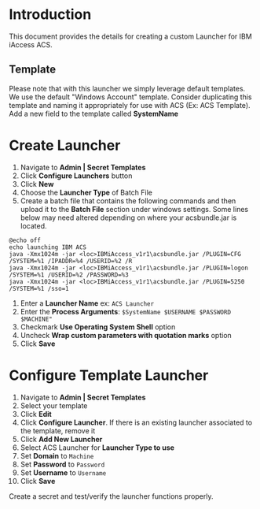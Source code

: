 # Introduction

This document provides the details for creating a custom Launcher for IBM iAccess ACS. 

## Template

Please note that with this launcher we simply leverage default templates. We use the default "Windows Account" template. Consider duplicating this template and naming it appropriately for use with ACS (Ex: ACS Template). Add a new field to the template called **SystemName**


# Create Launcher

1. Navigate to **Admin | Secret Templates**
1. Click **Configure Launchers** button
1. Click **New**
1. Choose the **Launcher Type** of Batch File
1. Create a batch file that contains the following commands and then upload it to the **Batch File** section under windows settings. Some lines below may need altered depending on where your acsbundle.jar is located.
```
@echo off
echo launching IBM ACS
java -Xmx1024m -jar <loc>IBMiAccess_v1r1\acsbundle.jar /PLUGIN=CFG /SYSTEM=%1 /IPADDR=%4 /USERID=%2 /R
java -Xmx1024m -jar <loc>IBMiAccess_v1r1\acsbundle.jar /PLUGIN=logon /SYSTEM=%1 /USERID=%2 /PASSWORD=%3
java -Xmx1024m -jar <loc>IBMiAccess_v1r1\acsbundle.jar /PLUGIN=5250 /SYSTEM=%1 /sso=1

```

1. Enter a **Launcher Name** ex: `ACS Launcher`
1. Enter the **Process Arguments**: `$SystemName $USERNAME $PASSWORD $MACHINE"`
1. Checkmark **Use Operating System Shell** option
1. Uncheck **Wrap custom parameters with quotation marks** option
1. Click **Save**


# Configure Template Launcher

1. Navigate to **Admin | Secret Templates**
1. Select your template
1. Click **Edit**
1. Click **Configure Launcher**. If there is an existing launcher associated to the template, remove it
1. Click **Add New Launcher**
1. Select ACS Launcher for **Launcher Type to use**
1. Set **Domain** to `Machine`
1. Set **Password** to `Password`
1. Set **Username** to `Username`
1. Click **Save**

Create a secret and test/verify the launcher functions properly.
